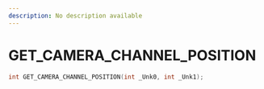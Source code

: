 ```yaml
---
description: No description available 
---
```


# GET_CAMERA_CHANNEL_POSITION

```cpp
int GET_CAMERA_CHANNEL_POSITION(int _Unk0, int _Unk1);
```